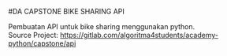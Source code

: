 #DA CAPSTONE BIKE SHARING API

Pembuatan API untuk bike sharing menggunakan python. <br>
Source Project: https://gitlab.com/algoritma4students/academy-python/capstone/api